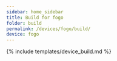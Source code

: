 ```yaml
---
sidebar: home_sidebar
title: Build for fogo
folder: build
permalink: /devices/fogo/build/
device: fogo
---
```

{% include templates/device_build.md %}
